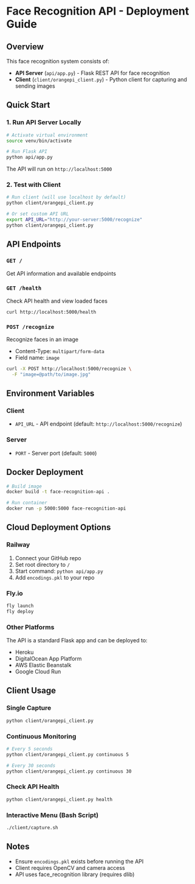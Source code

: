 # Face Recognition API - Deployment Guide

## Overview
This face recognition system consists of:
- **API Server** (`api/app.py`) - Flask REST API for face recognition
- **Client** (`client/orangepi_client.py`) - Python client for capturing and sending images

## Quick Start

### 1. Run API Server Locally
```bash
# Activate virtual environment
source venv/bin/activate

# Run Flask API
python api/app.py
```
The API will run on `http://localhost:5000`

### 2. Test with Client
```bash
# Run client (will use localhost by default)
python client/orangepi_client.py

# Or set custom API URL
export API_URL="http://your-server:5000/recognize"
python client/orangepi_client.py
```

## API Endpoints

### `GET /`
Get API information and available endpoints

### `GET /health`
Check API health and view loaded faces
```bash
curl http://localhost:5000/health
```

### `POST /recognize`
Recognize faces in an image
- Content-Type: `multipart/form-data`
- Field name: `image`

```bash
curl -X POST http://localhost:5000/recognize \
  -F "image=@path/to/image.jpg"
```

## Environment Variables

### Client
- `API_URL` - API endpoint (default: `http://localhost:5000/recognize`)

### Server
- `PORT` - Server port (default: `5000`)

## Docker Deployment

```bash
# Build image
docker build -t face-recognition-api .

# Run container
docker run -p 5000:5000 face-recognition-api
```

## Cloud Deployment Options

### Railway
1. Connect your GitHub repo
2. Set root directory to `/`
3. Start command: `python api/app.py`
4. Add `encodings.pkl` to your repo

### Fly.io
```bash
fly launch
fly deploy
```

### Other Platforms
The API is a standard Flask app and can be deployed to:
- Heroku
- DigitalOcean App Platform
- AWS Elastic Beanstalk
- Google Cloud Run

## Client Usage

### Single Capture
```bash
python client/orangepi_client.py
```

### Continuous Monitoring
```bash
# Every 5 seconds
python client/orangepi_client.py continuous 5

# Every 30 seconds
python client/orangepi_client.py continuous 30
```

### Check API Health
```bash
python client/orangepi_client.py health
```

### Interactive Menu (Bash Script)
```bash
./client/capture.sh
```

## Notes
- Ensure `encodings.pkl` exists before running the API
- Client requires OpenCV and camera access
- API uses face_recognition library (requires dlib)

